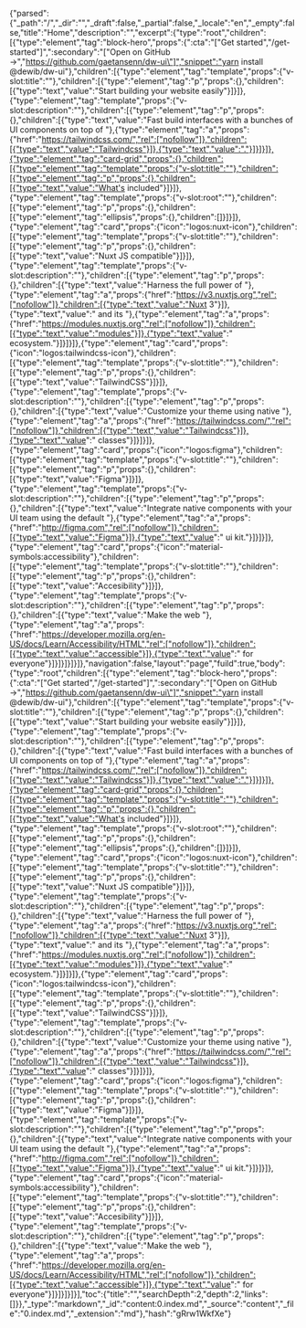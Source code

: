 {"parsed":{"_path":"/","_dir":"","_draft":false,"_partial":false,"_locale":"en","_empty":false,"title":"Home","description":"","excerpt":{"type":"root","children":[{"type":"element","tag":"block-hero","props":{":cta":"[\"Get started\",\"/get-started\"]",":secondary":"[\"Open on GitHub →\",\"https://github.com/gaetansenn/dw-ui\"]","snippet":"yarn install @dewib/dw-ui"},"children":[{"type":"element","tag":"template","props":{"v-slot:title":""},"children":[{"type":"element","tag":"p","props":{},"children":[{"type":"text","value":"Start building your website easily"}]}]},{"type":"element","tag":"template","props":{"v-slot:description":""},"children":[{"type":"element","tag":"p","props":{},"children":[{"type":"text","value":"Fast build interfaces with a bunches of UI components on top of "},{"type":"element","tag":"a","props":{"href":"https://tailwindcss.com/","rel":["nofollow"]},"children":[{"type":"text","value":"Tailwindcss"}]},{"type":"text","value":"."}]}]}]},{"type":"element","tag":"card-grid","props":{},"children":[{"type":"element","tag":"template","props":{"v-slot:title":""},"children":[{"type":"element","tag":"p","props":{},"children":[{"type":"text","value":"What's included"}]}]},{"type":"element","tag":"template","props":{"v-slot:root":""},"children":[{"type":"element","tag":"p","props":{},"children":[{"type":"element","tag":"ellipsis","props":{},"children":[]}]}]},{"type":"element","tag":"card","props":{"icon":"logos:nuxt-icon"},"children":[{"type":"element","tag":"template","props":{"v-slot:title":""},"children":[{"type":"element","tag":"p","props":{},"children":[{"type":"text","value":"Nuxt JS compatible"}]}]},{"type":"element","tag":"template","props":{"v-slot:description":""},"children":[{"type":"element","tag":"p","props":{},"children":[{"type":"text","value":"Harness the full power of "},{"type":"element","tag":"a","props":{"href":"https://v3.nuxtjs.org","rel":["nofollow"]},"children":[{"type":"text","value":"Nuxt 3"}]},{"type":"text","value":" and its "},{"type":"element","tag":"a","props":{"href":"https://modules.nuxtjs.org","rel":["nofollow"]},"children":[{"type":"text","value":"modules"}]},{"type":"text","value":" ecosystem."}]}]}]},{"type":"element","tag":"card","props":{"icon":"logos:tailwindcss-icon"},"children":[{"type":"element","tag":"template","props":{"v-slot:title":""},"children":[{"type":"element","tag":"p","props":{},"children":[{"type":"text","value":"TailwindCSS"}]}]},{"type":"element","tag":"template","props":{"v-slot:description":""},"children":[{"type":"element","tag":"p","props":{},"children":[{"type":"text","value":"Customize your theme using native "},{"type":"element","tag":"a","props":{"href":"https://tailwindcss.com/","rel":["nofollow"]},"children":[{"type":"text","value":"Tailwindcss"}]},{"type":"text","value":" classes"}]}]}]},{"type":"element","tag":"card","props":{"icon":"logos:figma"},"children":[{"type":"element","tag":"template","props":{"v-slot:title":""},"children":[{"type":"element","tag":"p","props":{},"children":[{"type":"text","value":"Figma"}]}]},{"type":"element","tag":"template","props":{"v-slot:description":""},"children":[{"type":"element","tag":"p","props":{},"children":[{"type":"text","value":"Integrate native components with your UI team using the default "},{"type":"element","tag":"a","props":{"href":"http://figma.com","rel":["nofollow"]},"children":[{"type":"text","value":"Figma"}]},{"type":"text","value":" ui kit."}]}]}]},{"type":"element","tag":"card","props":{"icon":"material-symbols:accessibility"},"children":[{"type":"element","tag":"template","props":{"v-slot:title":""},"children":[{"type":"element","tag":"p","props":{},"children":[{"type":"text","value":"Accesibility"}]}]},{"type":"element","tag":"template","props":{"v-slot:description":""},"children":[{"type":"element","tag":"p","props":{},"children":[{"type":"text","value":"Make the web "},{"type":"element","tag":"a","props":{"href":"https://developer.mozilla.org/en-US/docs/Learn/Accessibility/HTML","rel":["nofollow"]},"children":[{"type":"text","value":"accessible"}]},{"type":"text","value":" for everyone"}]}]}]}]}]},"navigation":false,"layout":"page","fuild":true,"body":{"type":"root","children":[{"type":"element","tag":"block-hero","props":{":cta":"[\"Get started\",\"/get-started\"]",":secondary":"[\"Open on GitHub →\",\"https://github.com/gaetansenn/dw-ui\"]","snippet":"yarn install @dewib/dw-ui"},"children":[{"type":"element","tag":"template","props":{"v-slot:title":""},"children":[{"type":"element","tag":"p","props":{},"children":[{"type":"text","value":"Start building your website easily"}]}]},{"type":"element","tag":"template","props":{"v-slot:description":""},"children":[{"type":"element","tag":"p","props":{},"children":[{"type":"text","value":"Fast build interfaces with a bunches of UI components on top of "},{"type":"element","tag":"a","props":{"href":"https://tailwindcss.com/","rel":["nofollow"]},"children":[{"type":"text","value":"Tailwindcss"}]},{"type":"text","value":"."}]}]}]},{"type":"element","tag":"card-grid","props":{},"children":[{"type":"element","tag":"template","props":{"v-slot:title":""},"children":[{"type":"element","tag":"p","props":{},"children":[{"type":"text","value":"What's included"}]}]},{"type":"element","tag":"template","props":{"v-slot:root":""},"children":[{"type":"element","tag":"p","props":{},"children":[{"type":"element","tag":"ellipsis","props":{},"children":[]}]}]},{"type":"element","tag":"card","props":{"icon":"logos:nuxt-icon"},"children":[{"type":"element","tag":"template","props":{"v-slot:title":""},"children":[{"type":"element","tag":"p","props":{},"children":[{"type":"text","value":"Nuxt JS compatible"}]}]},{"type":"element","tag":"template","props":{"v-slot:description":""},"children":[{"type":"element","tag":"p","props":{},"children":[{"type":"text","value":"Harness the full power of "},{"type":"element","tag":"a","props":{"href":"https://v3.nuxtjs.org","rel":["nofollow"]},"children":[{"type":"text","value":"Nuxt 3"}]},{"type":"text","value":" and its "},{"type":"element","tag":"a","props":{"href":"https://modules.nuxtjs.org","rel":["nofollow"]},"children":[{"type":"text","value":"modules"}]},{"type":"text","value":" ecosystem."}]}]}]},{"type":"element","tag":"card","props":{"icon":"logos:tailwindcss-icon"},"children":[{"type":"element","tag":"template","props":{"v-slot:title":""},"children":[{"type":"element","tag":"p","props":{},"children":[{"type":"text","value":"TailwindCSS"}]}]},{"type":"element","tag":"template","props":{"v-slot:description":""},"children":[{"type":"element","tag":"p","props":{},"children":[{"type":"text","value":"Customize your theme using native "},{"type":"element","tag":"a","props":{"href":"https://tailwindcss.com/","rel":["nofollow"]},"children":[{"type":"text","value":"Tailwindcss"}]},{"type":"text","value":" classes"}]}]}]},{"type":"element","tag":"card","props":{"icon":"logos:figma"},"children":[{"type":"element","tag":"template","props":{"v-slot:title":""},"children":[{"type":"element","tag":"p","props":{},"children":[{"type":"text","value":"Figma"}]}]},{"type":"element","tag":"template","props":{"v-slot:description":""},"children":[{"type":"element","tag":"p","props":{},"children":[{"type":"text","value":"Integrate native components with your UI team using the default "},{"type":"element","tag":"a","props":{"href":"http://figma.com","rel":["nofollow"]},"children":[{"type":"text","value":"Figma"}]},{"type":"text","value":" ui kit."}]}]}]},{"type":"element","tag":"card","props":{"icon":"material-symbols:accessibility"},"children":[{"type":"element","tag":"template","props":{"v-slot:title":""},"children":[{"type":"element","tag":"p","props":{},"children":[{"type":"text","value":"Accesibility"}]}]},{"type":"element","tag":"template","props":{"v-slot:description":""},"children":[{"type":"element","tag":"p","props":{},"children":[{"type":"text","value":"Make the web "},{"type":"element","tag":"a","props":{"href":"https://developer.mozilla.org/en-US/docs/Learn/Accessibility/HTML","rel":["nofollow"]},"children":[{"type":"text","value":"accessible"}]},{"type":"text","value":" for everyone"}]}]}]}]}],"toc":{"title":"","searchDepth":2,"depth":2,"links":[]}},"_type":"markdown","_id":"content:0.index.md","_source":"content","_file":"0.index.md","_extension":"md"},"hash":"gRrw1WkfXe"}